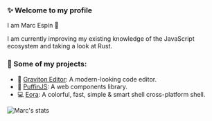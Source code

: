 ### ✨ Welcome to my profile 

I am Marc Espín 🤠

I am currently improving my existing knowledge of the JavaScript ecosystem and taking a look at Rust.

### 💼 Some of my projects:

* 🚀 [Graviton Editor](https://github.com/Graviton-Code-Editor/Graviton-App): A modern-looking code editor.
* 🐧 [PuffinJS](https://github.com/PuffinJS/puffin): A web components library.
* 💻 [Eora](https://github.com/marc2332/eora): A colorful, fast, simple & smart shell cross-platform shell.

![Marc's stats](https://github-readme-stats.vercel.app/api?username=marc2332&show_icons=true)
